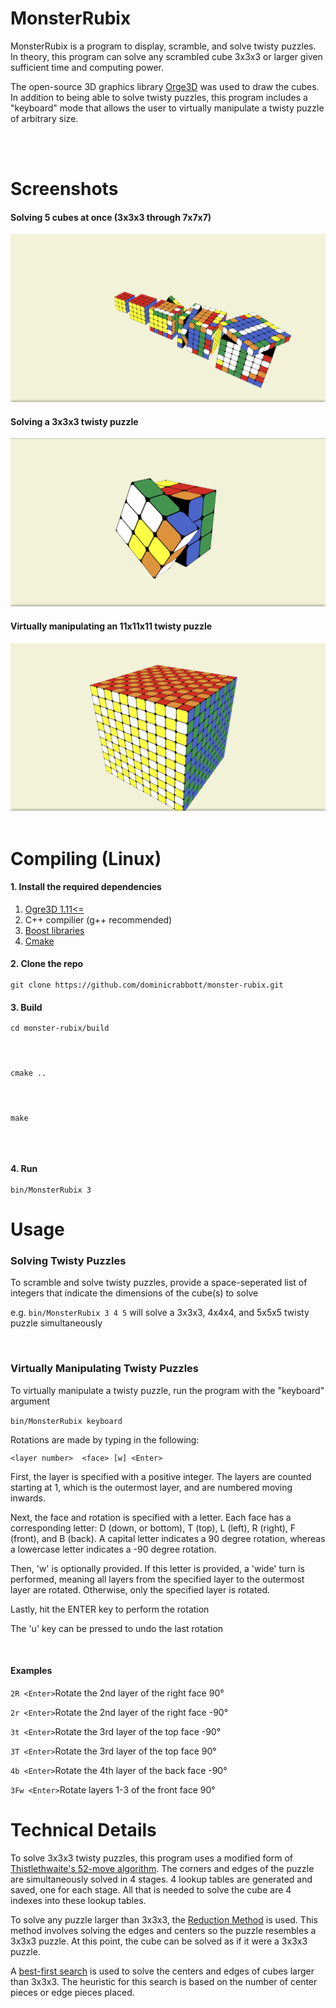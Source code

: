 <h1>MonsterRubix</h1>

<p>MonsterRubix is a program to display, scramble, and solve twisty puzzles. In theory, this program can solve
any scrambled cube 3x3x3 or larger given sufficient time and computing power.</p>

<p>The open-source 3D graphics library <a href="https://www.ogre3d.org/">Orge3D</a> was used to draw the cubes. In addition 
to being able to solve twisty puzzles, this program includes a "keyboard" mode that allows the user to virtually 
manipulate a twisty puzzle of arbitrary size.</p>

<br/>
<br/>
<h1>Screenshots</h1>

<h4>Solving 5 cubes at once (3x3x3 through 7x7x7)</h4>
<img src="images/rubix34567.png"/>

<br/>
<h4>Solving a 3x3x3 twisty puzzle</h4>
<img src="images/rubix3.png"/>

<br/>
<h4>Virtually manipulating an 11x11x11 twisty puzzle</h4>
<img src="images/rubix11.png"/>

<br/>
<br/>

<h1>Compiling (Linux)</h1>
<h4>1. Install the required dependencies</h4>
     <ol>
      <li><a href="https://www.ogre3d.org/download/sdk">Ogre3D 1.11&lt=</a></li>
      <li>C++ compilier (g++ recommended)</li>
      <li><a href="https://www.boost.org/doc/libs/1_72_0/more/getting_started/index.html">Boost libraries</a></li>
      <li><a href="https://cmake.org/download/">Cmake</a></li>
     </ol>
<h4>2. Clone the repo</h4>
 <code><p>git clone https://github.com/dominicrabbott/monster-rubix.git</p></code>
<h4>3. Build</h4>
  <code><p>cd monster-rubix/build</p>
        <p>cmake ..</p>        
        <p>make</p>
   </code>
<h4>4. Run</h4>
   <code><p>bin/MonsterRubix 3</p></code>
 
 <h1>Usage</h1>
 
 <h3>Solving Twisty Puzzles</h3>
 <p>To scramble and solve twisty puzzles, provide a space-seperated list of integers that indicate the dimensions of the cube(s) to solve</p>
 <p>e.g. <code>bin/MonsterRubix 3 4 5</code> will solve a 3x3x3, 4x4x4, and 5x5x5 twisty puzzle simultaneously</p>
 <br/>
 
 <h3>Virtually Manipulating Twisty Puzzles</h3>
 <p>To virtually manipulate a twisty puzzle, run the program with the "keyboard" argument</p>
 <p><code>bin/MonsterRubix keyboard</code></p>
 <p>Rotations are made by typing in the following:</p>
 <code><p>&ltlayer number&gt  &ltface&gt [w] &ltEnter&gt</p></code>
 <p>First, the layer is specified with a positive integer. The layers are counted starting at 1, which is the outermost layer, and are numbered 
 moving inwards.</p>
 <p>Next, the face and rotation is specified with a letter. Each face has a corresponding letter:
 D (down, or bottom), T (top), L (left), R (right), F (front), and B (back). A capital letter indicates a 90 degree rotation, whereas
 a lowercase letter indicates a -90 degree rotation.</p>
 <p>Then, 'w' is optionally provided. If this letter is provided, a 'wide' turn is performed, meaning all layers
 from the specified layer to the outermost layer are rotated. Otherwise, only the specified layer is rotated.</p>
 <p>Lastly, hit the ENTER key to perform the rotation</p>
 <p>The 'u' key can be pressed to undo the last rotation</p>
 
 <br>
 <h4>Examples</h4>
 <p><code>2R &ltEnter&gt</code>Rotate the 2nd layer of the right face 90&deg</code></p>
 <p><code>2r &ltEnter&gt</code>Rotate the 2nd layer of the right face -90&deg</code></p>
 <p><code>3t &ltEnter&gt</code>Rotate the 3rd layer of the top face -90&deg</code></p>
 <p><code>3T &ltEnter&gt</code>Rotate the 3rd layer of the top face 90&deg</code></p>
 <p><code>4b &ltEnter&gt</code>Rotate the 4th layer of the back face -90&deg</code></p>
 <p><code>3Fw &ltEnter&gt</code>Rotate layers 1-3 of the front face 90&deg</code></p>
 
 <h1>Technical Details</h1>
 <p>To solve 3x3x3 twisty puzzles, this program uses a modified form of 
 <a href="https://www.jaapsch.net/puzzles/thistle.htm">Thistlethwaite's 52-move algorithm</a>. The corners and edges of the puzzle
 are simultaneously solved in 4 stages. 4 lookup tables are generated and saved, one for each stage. All that is needed to
 solve the cube are 4 indexes into these lookup tables.</p>
 <p>To solve any puzzle larger than 3x3x3, the <a href="https://www.speedsolving.com/wiki/index.php/Reduction_Method">Reduction Method</a> is used. 
 This method involves solving the edges and centers so the puzzle resembles a 3x3x3 puzzle. At this point, the cube can be solved as if it were a 3x3x3 puzzle.</p>
<p>A <a href="https://en.wikipedia.org/wiki/Best-first_search">best-first search</a> is used to solve the 
centers and edges of cubes larger than 3x3x3. The heuristic for this search is based on the number of center
pieces or edge pieces placed.</p>
